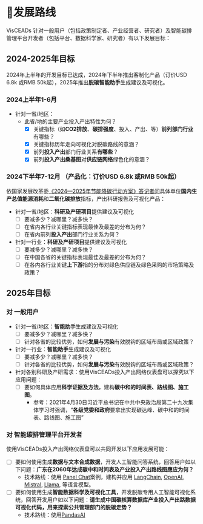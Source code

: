 # 🧭发展路线

VisCEADs 针对一般用户（包括政策制定者、产业经营者、研究者）及智能碳排管理平台开发者（包括平台、数据科学家、研究者）有以下发展目标：
## 2024-2025年目标

2024年上半年的开发目标已达成，2024年下半年推出客制化产品（订价USD 6.8k 或RMB 50k起），2025年推出**脱碳智能助手**生成建议及可视化。

### 2024上半年1-6月
* 针对一省/地区：
	* 此省/地的主要产业投入产出特性为何？
		* [x] 关键指标（如**CO2排放**、**碳排强度**、投入、产出、等）**前列部门行业**有哪些？
		* [x] 关键指标历年走向可视化对脱碳路线的意涵？
		* [x] 前列**投入产出**部门行业关系**有哪些**？
		* [x] 前列**投入产出桑基图**对**供应链网络**绿色化的意涵？
### 2024下半年7-12月 （产品化：订价USD 6.8k 或RMB 50k起）
依国家发展改革委[《2024—2025年节能降碳行动方案》答记者问](https://www.gov.cn/zhengce/202405/content_6954583.htm)具体单位**国内生产总值能源消耗**和**二氧化碳排放**指标，产出科研报告及可视化产品：
* 针对一省/地区：**科研及产研项目**提供建议及可视化
	* [ ] 要减多少？减哪里？减多快？
	* [ ] 在省内各行业关键指标表现最佳及最差的分布为何？
	* [ ] 在省内前列**投入产出**部门行业关系为何？
* 针对一行业：**科研及产研项目**提供建议及可视化
	* [ ] 要减多少？减哪里？减多快？
	* [ ] 在中国各省的关键指标表现最佳及最差的分布为何？
	* [ ] 在各内各行业关键**上下游**指的分布对绿色供应链及绿色采购的市场策略及政策？

## 2025年目标
### 对 一般用户
* 针对一省/地区：**智能助手**生成建议及可视化
	* [ ] 要减多少？减哪里？减多快？
	* [ ] 针对各省的比较优势，如何**发展与污染**有效脱钩的区域布局或区域政策？
* 针对一行业：**智能助手**生成建议及可视化
	* [ ] 要减多少？减哪里？减多快？
	* [ ] 针对各省的比较优势，如何**发展与污染**有效脱钩的区域布局或区域政策？
* 针对各别科研及产研需求：使用VisCEADs投入产出网络仪表盘可以探究以下应用问题：
	* [ ] 要如何具体应用**科学证据及方法**，建构**碳中和的时间表、路线图、施工图**。
		* 参考：2021年4月30日习近平总书记在中共中央政治局第二十九次集体学习时强调，“**各级党委和政府**要拿出实现碳达峰、碳中和的时间表、路线图、施工图”

### 对 智能碳排管理平台开发者

使用VisCEADs投入产出网络仪表盘可以共同开发以下应用发展可能：
* [ ] 要如何使用生成**数据与文本合成数据**，开发人工智能问答系统，回答用户如以下问题：**广东在2060年达成碳中和时间表及产业投入产出路线图應应为何？**
	* 技术路线：使用 [Panel Chat](https://github.com/holoviz-topics/panel-chat-examples)案例，建构并应用 [LangChain](https://python.langchain.com/docs/get_started/introduction), [OpenAI](https://openai.com/blog/chatgpt), [Mistral](https://www.google.com/url?sa=t&rct=j&q=&esrc=s&source=web&cd=&ved=2ahUKEwjZtP35yvSBAxU00wIHHerUDZAQFnoECBEQAQ&url=https%3A%2F%2Fdocs.mistral.ai%2F&usg=AOvVaw2qpx09O_zOzSksgjBKiJY_&opi=89978449), [Llama](https://ai.meta.com/llama/), 等语言模型。
* [ ] 要如何使用生成**智能数据科学及可视化工具**，开发脱碳专用人工智能可视化系统，回答开发用户如以下问题：**请生成中国碳核算数据库产业投入产出路数据可视化代码，用来探索公共管理部门的脱碳走势？**
	* 技术路线：使用[PandasAI](https://docs.pandas-ai.com/intro)

